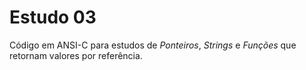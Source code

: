 # Estudo 03

Código em ANSI-C para estudos de *Ponteiros*, *Strings* e *Funções* que retornam valores por referência.
